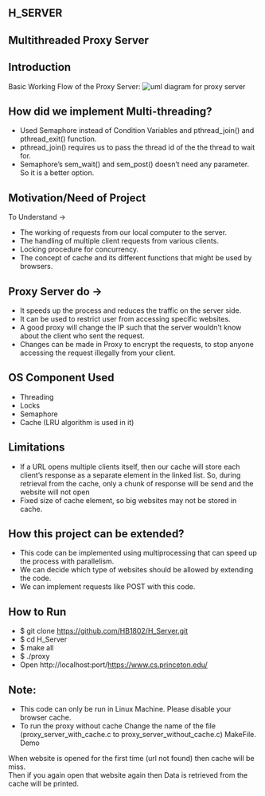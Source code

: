 ## H_SERVER

## Multithreaded Proxy Server


## Introduction
Basic Working Flow of the Proxy Server:
![ uml diagram for proxy server](https://github.com/HB1802/H_Server/assets/99615240/397a5f8b-835d-4d18-a2c5-3c4c17c4bb8b)


## How did we implement Multi-threading? <br>
* Used Semaphore instead of Condition Variables and pthread_join() and pthread_exit() function.
* pthread_join() requires us to pass the thread id of the the thread to wait for.
* Semaphore’s sem_wait() and sem_post() doesn’t need any parameter. So it is a better option.



## Motivation/Need of Project
To Understand →<br>
* The working of requests from our local computer to the server.
* The handling of multiple client requests from various clients.
* Locking procedure for concurrency.
* The concept of cache and its different functions that might be used by browsers.

## Proxy Server do →
* It speeds up the process and reduces the traffic on the server side.
* It can be used to restrict user from accessing specific websites.
* A good proxy will change the IP such that the server wouldn’t know about the client who sent the request.
* Changes can be made in Proxy to encrypt the requests, to stop anyone accessing the request illegally from your client.


## OS Component Used ​
* Threading
* Locks
* Semaphore
* Cache (LRU algorithm is used in it)


## Limitations ​
* If a URL opens multiple clients itself, then our cache will store each client’s response as a separate element in the linked list. So, during retrieval from the cache, only a chunk of response will be send and the website will not open
* Fixed size of cache element, so big websites may not be stored in cache.

## How this project can be extended? ​
* This code can be implemented using multiprocessing that can speed up the process with parallelism.
* We can decide which type of websites should be allowed by extending the code.
* We can implement requests like POST with this code.


## How to Run
* $ git clone https://github.com/HB1802/H_Server.git
* $ cd H_Server
* $ make all
* $ ./proxy <port no.>
* Open http://localhost:port/https://www.cs.princeton.edu/

## Note:
* This code can only be run in Linux Machine. Please disable your browser cache.
* To run the proxy without cache Change the name of the file (proxy_server_with_cache.c to proxy_server_without_cache.c) MakeFile.
Demo


When website is opened for the first time (url not found) then cache will be miss.<br>
Then if you again open that website again then Data is retrieved from the cache will be printed.
